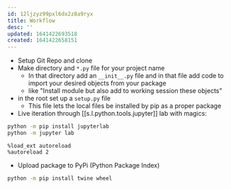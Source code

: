 ```yaml
---
id: 12ljzyz99pxl6dx2z8a9ryx
title: Workflow
desc: ''
updated: 1641422693518
created: 1641422658151
---
```



- Setup Git Repo and clone
- Make directory and `*.py` file for your project name
  - In that directory add an `__init__.py` file and in that file add code to import your desired objects from your package
  - like "Install module but also add to working session these objects"
- in the root set up a `setup.py` file
  - This file lets the local files be installed by pip as a proper package
- Live iteration through [[s.l.python.tools.jupyter]] lab with magics:

```bash
python -m pip install jupyterlab
python -m jupyter lab
```

```
%load_ext autoreload
%autoreload 2
```

- Upload package to PyPi (Python Package Index)

```bash
python -m pip install twine wheel
```
